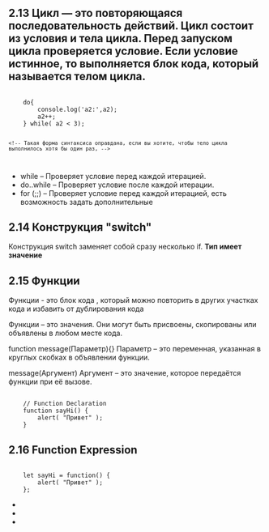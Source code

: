 <h2>2.13 Цикл — это повторяющаяся последовательность действий.
Цикл состоит из условия и тела цикла.
Перед запуском цикла проверяется условие. Если условие истинное, то выполняется блок кода, который называется телом цикла.</h2>

<code>
    do{
        console.log('a2:',a2);
        a2++;
    } while( a2 < 3);

    <!-- Такая форма синтаксиса оправдана, если вы хотите, чтобы тело цикла выполнилось хотя бы один раз, -->
</code>
<ul>
    <li>while – Проверяет условие перед каждой итерацией.</li>
    <li>do..while – Проверяет условие после каждой итерации.</li>
    <li>for (;;) – Проверяет условие перед каждой итерацией, есть возможность задать дополнительные</li>
</ul>

<h2>2.14 Конструкция "switch"</h2>
<p>Конструкция switch заменяет собой сразу несколько if. <b>Тип имеет значение</b></p>

<h2>2.15 Функции</h2>
<p>Функции - это блок кода , который можно повторить в других участках кода и избавить от дублирования кода</p>
<p>Функции – это значения. Они могут быть присвоены, скопированы или объявлены в любом месте кода.</p>
<p>function message(Параметр){}  Параметр – это переменная, указанная в круглых скобках в объявлении функции.</p>
<p>message(Аргумент) Аргумент – это значение, которое передаётся функции при её вызове.</p>
<code>
    // Function Declaration
    function sayHi() {
        alert( "Привет" );
    }
</code>
<h2>2.16 Function Expression</h2>
<code>
    let sayHi = function() {
        alert( "Привет" );
    };
</code>


<code></code>
<ul>
    <li></li>
    <li></li>
    <li></li>
</ul>
<h2></h2>
<b></b>
<p></p>
